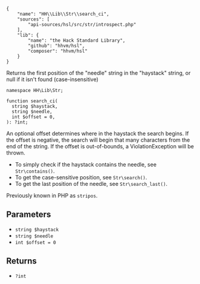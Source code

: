 ``` yamlmeta
{
    "name": "HH\\Lib\\Str\\search_ci",
    "sources": [
        "api-sources/hsl/src/str/introspect.php"
    ],
    "lib": {
        "name": "the Hack Standard Library",
        "github": "hhvm/hsl",
        "composer": "hhvm/hsl"
    }
}
```




Returns the first position of the "needle" string in the "haystack" string,
or null if it isn't found (case-insensitive)




``` Hack
namespace HH\Lib\Str;

function search_ci(
  string $haystack,
  string $needle,
  int $offset = 0,
): ?int;
```




An optional offset determines where in the haystack the search begins. If the
offset is negative, the search will begin that many characters from the end
of the string. If the offset is out-of-bounds, a ViolationException will be
thrown.




+ To simply check if the haystack contains the needle, see ` Str\contains() `.
+ To get the case-sensitive position, see ` Str\search() `.
+ To get the last position of the needle, see ` Str\search_last() `.




Previously known in PHP as ` stripos `.




## Parameters




* ` string $haystack `
* ` string $needle `
* ` int $offset = 0 `




## Returns




- ` ?int `
<!-- HHAPIDOC -->
